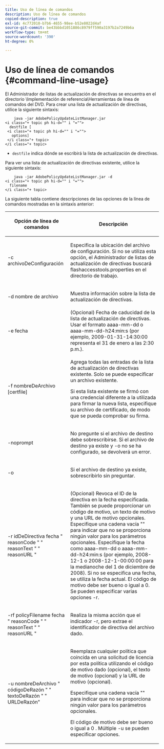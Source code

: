 ```yaml
---
title: Uso de línea de comandos
description: Uso de línea de comandos
copied-description: true
exl-id: 4c772010-b7b6-4655-98ee-b52e8022d4af
source-git-commit: be43bbbd1051886c8979ff590a3197b2a7249b6a
workflow-type: tm+mt
source-wordcount: '390'
ht-degree: 0%

---
```


# Uso de línea de comandos {#command-line-usage}

El Administrador de listas de actualización de directivas se encuentra en el directorio \Implementación de referencia\Herramientas de línea de comandos del DVD. Para crear una lista de actualización de directivas, utilice la siguiente sintaxis:

```
    java -jar AdobePolicyUpdateListManager.jar  
<i class="+ topic ph hi-d="" i "="">
  destfile [ 
 <i class="+ topic ph hi-d="" i "="">
   options]  
 </i class="+ topic> 
</i class="+ topic>
```

* `destfile` indica dónde se escribirá la lista de actualización de directivas.

Para ver una lista de actualización de directivas existente, utilice la siguiente sintaxis:

```
    java -jar AdobePolicyUpdateListManager.jar -d  
<i class="+ topic ph hi-d="" i "="">
  filename 
</i class="+ topic>
```

La siguiente tabla contiene descripciones de las opciones de la línea de comandos mostradas en la sintaxis anterior:

<table frame="all" colsep="1" rowsep="1" class="+ topic/table adobe-d/table " id="table_ghb_jqy_n4"> 
 <thead class="- topic/thead "> 
  <tr rowsep="1" class="- topic/row "> 
   <th colname="1" class="- topic/entry entry"> <p class="- topic/p ">Opción de línea de comandos </p> </th> 
   <th colname="2" class="- topic/entry entry"> <p class="- topic/p ">Descripción </p> </th> 
  </tr> 
 </thead>
 <tbody class="- topic/tbody "> 
  <tr rowsep="1" class="- topic/row "> 
   <td colname="1" class="- topic/entry "> <span class="+ topic/ph pr-d/codeph codeph"> -c archivoDeConfiguración </span> </td> 
   <td colname="2" class="- topic/entry "> <p class="- topic/p ">Especifica la ubicación del archivo de configuración. Si no se utiliza esta opción, el Administrador de listas de actualización de directivas buscará <span class="filepath"> flashaccesstools.properties </span> en el directorio de trabajo. </p> </td> 
  </tr> 
  <tr rowsep="1" class="- topic/row "> 
   <td colname="1" class="- topic/entry "> <p class="- topic/p "> <span class="+ topic/ph pr-d/codeph codeph"> -d nombre de archivo </span> </p> </td> 
   <td colname="2" class="- topic/entry "> <p class="- topic/p ">Muestra información sobre la lista de actualización de directivas. </p> </td> 
  </tr> 
  <tr rowsep="1" class="- topic/row "> 
   <td colname="1" class="- topic/entry "> <span class="+ topic/ph pr-d/codeph codeph"> -e fecha </span> </td> 
   <td colname="2" class="- topic/entry "> (Opcional) Fecha de caducidad de la lista de actualización de directivas. Usar el formato <span class="+ topic/ph pr-d/codeph codeph"> aaaa-mm-dd </span> o <span class="+ topic/ph pr-d/codeph codeph"> aaaa-mm-dd-h24:min:s </span> (por ejemplo, 2009-01-31-14:30:00 representa el 31 de enero a las 2:30 p.m.). </td> 
  </tr> 
  <tr rowsep="1" class="- topic/row "> 
   <td colname="1" class="- topic/entry "> <span class="+ topic/ph pr-d/codeph codeph"> -f nombreDeArchivo [certfile] </span> </td> 
   <td colname="2" class="- topic/entry "> <p class="- topic/p ">Agrega todas las entradas de la lista de actualización de directivas existente. Solo se puede especificar un archivo existente. </p> <p class="- topic/p ">Si esta lista existente se firmó con una credencial diferente a la utilizada para firmar la nueva lista, especifique su archivo de certificado, de modo que se pueda comprobar su firma. </p> </td> 
  </tr> 
  <tr rowsep="1" class="- topic/row "> 
   <td colname="1" class="- topic/entry "> <span class="+ topic/ph pr-d/codeph codeph"> -noprompt </span> </td> 
   <td colname="2" class="- topic/entry "> <p class="- topic/p ">No pregunte si el archivo de destino debe sobrescribirse. Si el archivo de destino ya existe y <span class="codeph"> -o </span> no se ha configurado, se devolverá un error. </p> </td> 
  </tr> 
  <tr rowsep="1" class="- topic/row "> 
   <td colname="1" class="- topic/entry "> <span class="codeph"> -o </span> </td> 
   <td colname="2" class="- topic/entry "> <p class="- topic/p ">Si el archivo de destino ya existe, sobrescribirlo sin preguntar. </p> </td> 
  </tr> 
  <tr rowsep="1" class="- topic/row "> 
   <td colname="1" class="- topic/entry "> <span class="+ topic/ph pr-d/codeph codeph"> -r idDeDirectiva </span> <span class="+ topic/ph pr-d/codeph codeph"> fecha </span> " <span class="+ topic/ph pr-d/codeph codeph"> reasonCode </span>" " <span class="+ topic/ph pr-d/codeph codeph"> reasonText </span>" " <span class="+ topic/ph pr-d/codeph codeph"> reasonURL </span>" </td> 
   <td colname="2" class="- topic/entry "> <p class="- topic/p ">(Opcional) Revoca el ID de la directiva en la fecha especificada. También se puede proporcionar un código de motivo, un texto de motivo y una URL de motivo opcionales. Especifique una cadena vacía "" para indicar que no se proporciona ningún valor para los parámetros opcionales. Especifique la fecha como <span class="+ topic/ph pr-d/codeph codeph"> aaaa-mm-dd </span> o <span class="+ topic/ph pr-d/codeph codeph"> aaaa-mm-dd-h24:min:s </span> (por ejemplo, 2008-12-1 o 2008-12-1-00:00:00 para la medianoche del 1 de diciembre de 2008). Si no se especifica una fecha, se utiliza la fecha actual. El código de motivo debe ser bueno o igual a 0. Se pueden especificar varias opciones -r. </p> </td> 
  </tr> 
  <tr rowsep="1" class="- topic/row "> 
   <td colname="1" class="- topic/entry "> <p class="- topic/p ">-rf <span class="+ topic/ph pr-d/codeph codeph"> policyFilename </span> <span class="+ topic/ph pr-d/codeph codeph"> fecha </span> " <span class="+ topic/ph pr-d/codeph codeph"> reasonCode </span>" " <span class="+ topic/ph pr-d/codeph codeph"> reasonText </span>" " <span class="+ topic/ph pr-d/codeph codeph"> reasonURL </span>" </p> </td> 
   <td colname="2" class="- topic/entry "> <p class="- topic/p ">Realiza la misma acción que el indicador -r, pero extrae el identificador de directiva del archivo dado. </p> </td> 
  </tr> 
  <tr rowsep="0" class="- topic/row "> 
   <td colname="1" class="- topic/entry "> <span class="codeph"> -u nombreDeArchivo " códigoDeRazón " " textoDeRazón " " URLDeRazón" </span> </td> 
   <td colname="2" class="- topic/entry "> <p>Reemplaza cualquier política que coincida en una solicitud de licencia por esta política utilizando el código de motivo dado (opcional), el texto de motivo (opcional) y la URL de motivo (opcional). </p> <p>Especifique una cadena vacía "" para indicar que no se proporciona ningún valor para los parámetros opcionales. </p> <p>El código de motivo debe ser bueno o igual a <span class="codeph"> 0 </span>. Múltiple <span class="codeph"> -u </span> se pueden especificar opciones. </p> </td> 
  </tr> 
 </tbody> 
</table>
